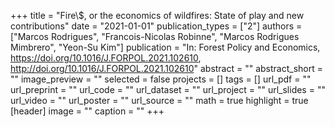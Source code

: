 +++
title = "Fire\\$, or the economics of wildfires: State of play and new contributions"
date = "2021-01-01"
publication_types = ["2"]
authors = ["Marcos Rodrigues", "Francois-Nicolas Robinne", "Marcos Rodrigues Mimbrero", "Yeon-Su Kim"]
publication = "In: Forest Policy and Economics, https://doi.org/10.1016/J.FORPOL.2021.102610, http://doi.org/10.1016/J.FORPOL.2021.102610"
abstract = ""
abstract_short = ""
image_preview = ""
selected = false
projects = []
tags = []
url_pdf = ""
url_preprint = ""
url_code = ""
url_dataset = ""
url_project = ""
url_slides = ""
url_video = ""
url_poster = ""
url_source = ""
math = true
highlight = true
[header]
image = ""
caption = ""
+++
